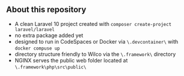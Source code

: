 ## About this repository

- A clean Laravel 10 project created with `composer create-project laravel/laravel`
- no extra package added yet
- designed to run in CodeSpaces or Docker via `\.devcontainer\` with `docker compuse up`
- directory structure friendly to Wilco via the `\.framework\` directory
- NGINX serves the public web folder located at `\.framework\php\src\public\`